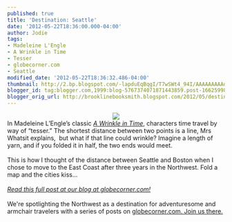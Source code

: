 ```yaml
---
published: true
title: 'Destination: Seattle'
date: '2012-05-22T18:36:00.000-04:00'
author: Jodie
tags:
- Madeleine L'Engle
- A Wrinkle in Time
- Tesser
- globecorner.com
- Seattle
modified_date: '2012-05-22T18:36:32.486-04:00'
thumbnail: http://2.bp.blogspot.com/-lapduEqBqgI/T7wSWt4_94I/AAAAAAAAAdc/FweXtYuhLGI/s72-c/a-wrinkle-in-time-1-e1337722558169-300x153.jpg
blogger_id: tag:blogger.com,1999:blog-5767374071871443859.post-1662599882468916864
blogger_orig_url: http://brooklinebooksmith.blogspot.com/2012/05/destination-seattle.html
---
```


<div class="separator" style="clear: both; text-align: center;"><a href="http://2.bp.blogspot.com/-lapduEqBqgI/T7wSWt4_94I/AAAAAAAAAdc/FweXtYuhLGI/s1600/a-wrinkle-in-time-1-e1337722558169-300x153.jpg" imageanchor="1" style="margin-left: 1em; margin-right: 1em;"><img border="0" src="http://2.bp.blogspot.com/-lapduEqBqgI/T7wSWt4_94I/AAAAAAAAAdc/FweXtYuhLGI/s1600/a-wrinkle-in-time-1-e1337722558169-300x153.jpg" /></a></div>In Madeleine L’Engle’s classic <a href="http://www.brooklinebooksmith-shop.com/book/9780312367541"><em>A Wrinkle in Time</em></a>,  characters time travel by way of “tesser.” The shortest distance  between two points is a line, Mrs Whatsit explains, &nbsp;but what if that  line could wrinkle? Imagine a length of yarn, and if you folded it in  half, the two ends would meet.<br /><br />This is how I thought of the distance between Seattle and Boston when I chose to move to the East Coast after three years in the Northwest. Fold a map and the cities kiss...<i>&nbsp;</i><br /><br /><a href="http://globecornerbookstore.com/blogs/"><i>Read this full post at our blog at globecorner.com!</i></a><br /><br />We're spotlighting the Northwest as a destination for adventuresome and armchair travelers with a series of posts on <a href="http://globecornerbookstore.com/blogs/">globecorner.com. Join us there.</a>